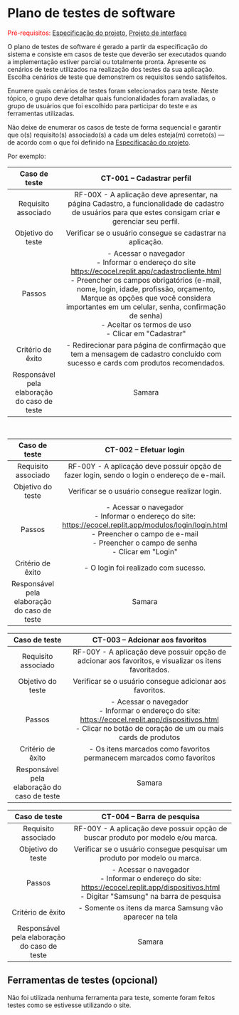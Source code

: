 # Plano de testes de software

<span style="color:red">Pré-requisitos: <a href="03-Product-design.md"> Especificação do projeto</a></span>, <a href="05-Projeto-interface.md"> Projeto de interface</a>

O plano de testes de software é gerado a partir da especificação do sistema e consiste em casos de teste que deverão ser executados quando a implementação estiver parcial ou totalmente pronta. Apresente os cenários de teste utilizados na realização dos testes da sua aplicação. Escolha cenários de teste que demonstrem os requisitos sendo satisfeitos.

Enumere quais cenários de testes foram selecionados para teste. Neste tópico, o grupo deve detalhar quais funcionalidades foram avaliadas, o grupo de usuários que foi escolhido para participar do teste e as ferramentas utilizadas.

Não deixe de enumerar os casos de teste de forma sequencial e garantir que o(s) requisito(s) associado(s) a cada um deles esteja(m) correto(s) — de acordo com o que foi definido na <a href="03-Product-design.md">Especificação do projeto</a>.

Por exemplo:

| **Caso de teste**  | **CT-001 – Cadastrar perfil**  |
|:---: |:---: |
| Requisito associado | RF-00X - A aplicação deve apresentar, na página Cadastro, a funcionalidade de cadastro de usuários para que estes consigam criar e gerenciar seu perfil. |
| Objetivo do teste | Verificar se o usuário consegue se cadastrar na aplicação. |
| Passos | - Acessar o navegador <br> - Informar o endereço do site https://ecocel.replit.app/cadastrocliente.html <br> - Preencher os campos obrigatórios (e-mail, nome, login, idade, profissão, orçamento, Marque as opções que você considera importantes em um celular, senha, confirmação de senha) <br> - Aceitar os termos de uso <br> - Clicar em "Cadastrar" |
| Critério de êxito | - Redirecionar para página de confirmação que tem a mensagem de cadastro concluído com sucesso e cards com produtos recomendados. |
| Responsável pela elaboração do caso de teste | Samara |

<br>

| **Caso de teste**  | **CT-002 – Efetuar login**  |
|:---: |:---: |
| Requisito associado | RF-00Y - A aplicação deve possuir opção de fazer login, sendo o login o endereço de e-mail. |
| Objetivo do teste | Verificar se o usuário consegue realizar login. |
| Passos | - Acessar o navegador <br> - Informar o endereço do site: https://ecocel.replit.app/modulos/login/login.html <br> - Preencher o campo de e-mail <br> - Preencher o campo de senha <br> - Clicar em "Login" |
| Critério de êxito | - O login foi realizado com sucesso. |
| Responsável pela elaboração do caso de teste | Samara |

| **Caso de teste**  | **CT-003 – Adcionar aos favoritos**  |
|:---: |:---: |
| Requisito associado | RF-00Y - A aplicação deve possuir opção de adcionar aos favoritos, e visualizar os itens favoritados. |
| Objetivo do teste | Verificar se o usuário consegue adicionar aos favoritos. |
| Passos | - Acessar o navegador <br> - Informar o endereço do site: https://ecocel.replit.app/dispositivos.html <br> - Clicar no botão de coração de um ou mais cards de produtos  |
| Critério de êxito | - Os itens marcados como favoritos permanecem marcados como favoritos |
| Responsável pela elaboração do caso de teste | Samara |

| **Caso de teste**  | **CT-004 – Barra de pesquisa**  |
|:---: |:---: |
| Requisito associado | RF-00Y - A aplicação deve possuir opção de buscar produto por modelo e/ou marca. |
| Objetivo do teste | Verificar se o usuário consegue pesquisar um produto por modelo ou marca. |
| Passos | - Acessar o navegador <br> - Informar o endereço do site: https://ecocel.replit.app/dispositivos.html <br> - Digitar "Samsung" na barra de pesquisa |
| Critério de êxito | - Somente os itens da marca Samsung vão aparecer na tela |
| Responsável pela elaboração do caso de teste | Samara |


## Ferramentas de testes (opcional)

Não foi utilizada nenhuma ferramenta para teste, somente foram feitos testes como se estivesse utilizando o site.
